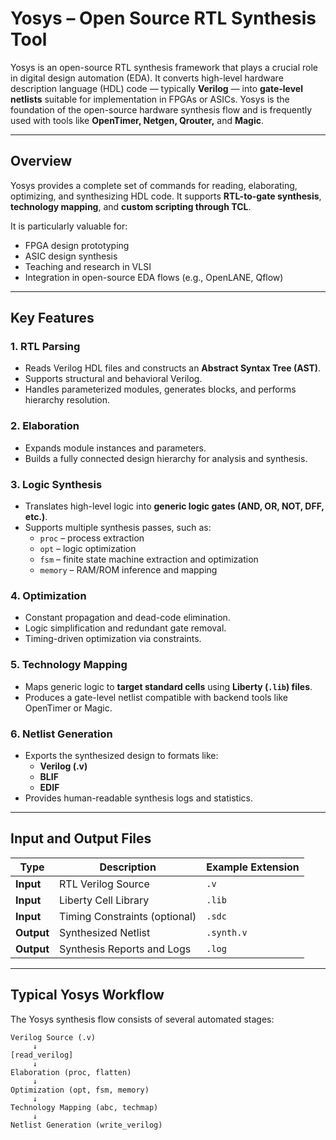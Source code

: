 # Yosys – Open Source RTL Synthesis Tool

Yosys is an open-source RTL synthesis framework that plays a crucial role in digital design automation (EDA). It converts high-level hardware description language (HDL) code — typically **Verilog** — into **gate-level netlists** suitable for implementation in FPGAs or ASICs. Yosys is the foundation of the open-source hardware synthesis flow and is frequently used with tools like **OpenTimer, Netgen, Qrouter,** and **Magic**.

---

## Overview

Yosys provides a complete set of commands for reading, elaborating, optimizing, and synthesizing HDL code. It supports **RTL-to-gate synthesis**, **technology mapping**, and **custom scripting through TCL**.  

It is particularly valuable for:
- FPGA design prototyping  
- ASIC design synthesis  
- Teaching and research in VLSI  
- Integration in open-source EDA flows (e.g., OpenLANE, Qflow)

---

## Key Features

### 1. RTL Parsing
- Reads Verilog HDL files and constructs an **Abstract Syntax Tree (AST)**.  
- Supports structural and behavioral Verilog.  
- Handles parameterized modules, generates blocks, and performs hierarchy resolution.

### 2. Elaboration
- Expands module instances and parameters.
- Builds a fully connected design hierarchy for analysis and synthesis.

### 3. Logic Synthesis
- Translates high-level logic into **generic logic gates (AND, OR, NOT, DFF, etc.)**.  
- Supports multiple synthesis passes, such as:
  - `proc` – process extraction  
  - `opt` – logic optimization  
  - `fsm` – finite state machine extraction and optimization  
  - `memory` – RAM/ROM inference and mapping  

### 4. Optimization
- Constant propagation and dead-code elimination.  
- Logic simplification and redundant gate removal.  
- Timing-driven optimization via constraints.  

### 5. Technology Mapping
- Maps generic logic to **target standard cells** using **Liberty (`.lib`) files**.  
- Produces a gate-level netlist compatible with backend tools like OpenTimer or Magic.

### 6. Netlist Generation
- Exports the synthesized design to formats like:
  - **Verilog (.v)**
  - **BLIF**
  - **EDIF**
- Provides human-readable synthesis logs and statistics.

---

## Input and Output Files

| Type | Description | Example Extension |
|------|--------------|------------------|
| **Input** | RTL Verilog Source | `.v` |
| **Input** | Liberty Cell Library | `.lib` |
| **Input** | Timing Constraints (optional) | `.sdc` |
| **Output** | Synthesized Netlist | `.synth.v` |
| **Output** | Synthesis Reports and Logs | `.log` |

---

## Typical Yosys Workflow

The Yosys synthesis flow consists of several automated stages:

```text
Verilog Source (.v)
     ↓
[read_verilog]
     ↓
Elaboration (proc, flatten)
     ↓
Optimization (opt, fsm, memory)
     ↓
Technology Mapping (abc, techmap)
     ↓
Netlist Generation (write_verilog)


